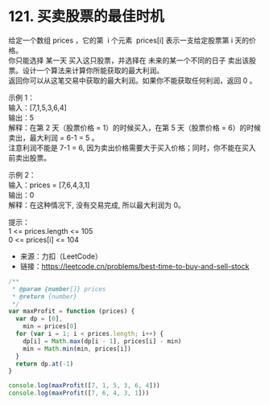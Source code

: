 # 121. 买卖股票的最佳时机

给定一个数组 prices ，它的第  i 个元素  prices[i] 表示一支给定股票第 i 天的价格。  
你只能选择 某一天 买入这只股票，并选择在 未来的某一个不同的日子 卖出该股票。设计一个算法来计算你所能获取的最大利润。  
返回你可以从这笔交易中获取的最大利润。如果你不能获取任何利润，返回 0 。

示例 1：  
输入：[7,1,5,3,6,4]  
输出：5  
解释：在第 2 天（股票价格 = 1）的时候买入，在第 5 天（股票价格 = 6）的时候卖出，最大利润 = 6-1 = 5 。  
注意利润不能是 7-1 = 6, 因为卖出价格需要大于买入价格；同时，你不能在买入前卖出股票。

示例 2：  
输入：prices = [7,6,4,3,1]  
输出：0  
解释：在这种情况下, 没有交易完成, 所以最大利润为 0。

提示：  
1 <= prices.length <= 105  
0 <= prices[i] <= 104

- 来源：力扣（LeetCode）  
- 链接：https://leetcode.cn/problems/best-time-to-buy-and-sell-stock

```javascript
/**
 * @param {number[]} prices
 * @return {number}
 */
var maxProfit = function (prices) {
  var dp = [0],
    min = prices[0]
  for (var i = 1; i < prices.length; i++) {
    dp[i] = Math.max(dp[i - 1], prices[i] - min)
    min = Math.min(min, prices[i])
  }
  return dp.at(-1)
}

console.log(maxProfit([7, 1, 5, 3, 6, 4]))
console.log(maxProfit([7, 6, 4, 3, 1]))
```

